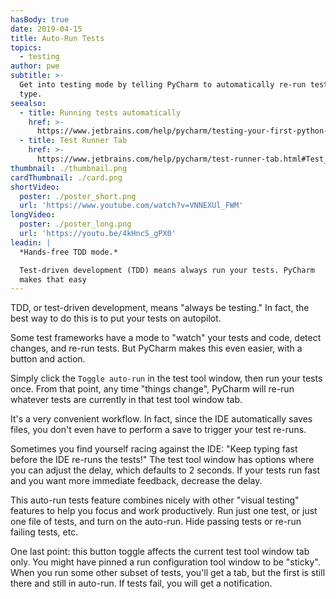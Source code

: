 ```yaml
---
hasBody: true
date: 2019-04-15
title: Auto-Run Tests
topics:
  - testing
author: pwe
subtitle: >-
  Get into testing mode by telling PyCharm to automatically re-run tests as you
  type.
seealso:
  - title: Running tests automatically
    href: >-
      https://www.jetbrains.com/help/pycharm/testing-your-first-python-application.html#run-test-automatically
  - title: Test Runner Tab
    href: >-
      https://www.jetbrains.com/help/pycharm/test-runner-tab.html#Test_Runner_Tab.xml
thumbnail: ./thumbnail.png
cardThumbnail: ./card.png
shortVideo:
  poster: ./poster_short.png
  url: 'https://www.youtube.com/watch?v=VNNEXUl_FWM'
longVideo:
  poster: ./poster_long.png
  url: 'https://youtu.be/4kHncS_gPX0'
leadin: |
  *Hands-free TDD mode.*    

  Test-driven development (TDD) means always run your tests. PyCharm 
  makes that easy
---
```


TDD, or test-driven development, means "always be testing." In fact, the 
best way to do this is to put your tests on autopilot.

Some test frameworks have a mode to "watch" your tests and code, detect 
changes, and re-run tests. But PyCharm makes this even easier, with a button 
and action.

Simply click the `Toggle auto-run` in the test tool window, then run your tests 
once. From that point, any time "things change", PyCharm will re-run whatever 
tests are currently in that test tool window tab.

It's a very convenient workflow. In fact, since the IDE automatically saves 
files, you don't even have to perform a save to trigger your test re-runs.

Sometimes you find yourself racing against the IDE: "Keep typing fast before 
the IDE re-runs the tests!" The test tool window has options where you can 
adjust the delay, which defaults to 2 seconds. If your tests run fast and 
you want more immediate feedback, decrease the delay.

This auto-run tests feature combines nicely with other "visual testing" 
features to help you focus and work productively. Run just one test, or just 
one file of tests, and turn on the auto-run. Hide passing tests or re-run 
failing tests, etc.

One last point: this button toggle affects the current test tool window tab 
only. You might have pinned a run configuration tool window to be "sticky". 
When you run some other subset of tests, you'll get a tab, but the first 
is still there and still in auto-run. If tests fail, you will get a notification.
